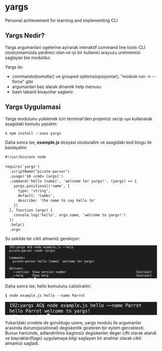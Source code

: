 # yargs
Personal achievement for learning and implementing CLI

## Yargs Nedir?

Yargs argumanlari ogelerine ayirarak interaktif command line tools-CLI olusturmamizda yardimci olan ve iyi bir kullanici arayuzu uretmemizi saglayan bie moduldur.

Yargs ile:

- commands(komutlar) ve grouped options(opsiyonlar); "module run -n --force" gibi  
- argumanlari baz alarak dinamik help menusu
- bash tabanli kisayollar
saglanir.

## Yargs Uygulamasi

Yargs modulunu yuklemek icin terminal'den projemizi secip `npm` kullanarak asagidaki komutu yazalim:

```
$ npm install --save yargs
```
Daha sonra ise, **example.js** dosyasi olusturalim ve asagidaki kod blogu ile baslayalim:

```
#!/usr/bin/env node

require('yargs')
  .scriptName("pirate-parser")
  .usage('$0 <cmd> [args]')
  .command('hello [name]', 'welcome ter yargs!', (yargs) => {
    yargs.positional('name', {
      type: 'string',
      default: 'Cambi',
      describe: 'the name to say hello to'
    })
  }, function (argv) {
    console.log('hello', argv.name, 'welcome to yargs!')
  })
  .help()
  .argv

```
Su sekilde bir cikti almamiz gerekiyor:

![alt](yargs_help.png)

Daha sonra ise, hello komutunu calistiralim:

```
$ node example.js hello --name Parrot
```

![alt](parrot.png)

Yukaridaki ornekte de goruldugu uzere, yargs modulu ile argumanlar arasinda durum(positional) degiskenlik gosteren bir eylem gerceklesti. Bunun haricinde, adlandirilmis bagimsiz degiskenler deger cifti olarak atandi ve bayraklar(flags) uygulamaya bilgi saglayan bir anahtar olarak cikti almamizi sagladi.
